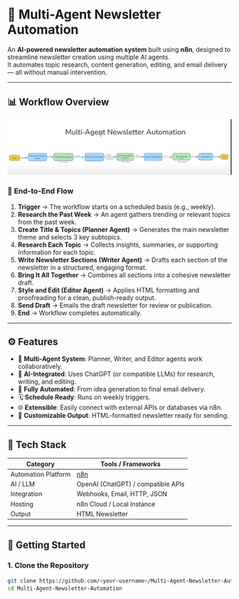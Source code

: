 # 🧠 Multi-Agent Newsletter Automation

An **AI-powered newsletter automation system** built using **n8n**, designed to streamline newsletter creation using multiple AI agents.  
It automates topic research, content generation, editing, and email delivery — all without manual intervention.

---

## 📊 Workflow Overview

![Workflow Diagram](./Flow.png)

### 🔁 **End-to-End Flow**
1. **Trigger** → The workflow starts on a scheduled basis (e.g., weekly).
2. **Research the Past Week** → An agent gathers trending or relevant topics from the past week.
3. **Create Title & Topics (Planner Agent)** → Generates the main newsletter theme and selects 3 key subtopics.
4. **Research Each Topic** → Collects insights, summaries, or supporting information for each topic.
5. **Write Newsletter Sections (Writer Agent)** → Drafts each section of the newsletter in a structured, engaging format.
6. **Bring It All Together** → Combines all sections into a cohesive newsletter draft.
7. **Style and Edit (Editor Agent)** → Applies HTML formatting and proofreading for a clean, publish-ready output.
8. **Send Draft** → Emails the draft newsletter for review or publication.
9. **End** → Workflow completes automatically.

---

## ⚙️ Features

- 🧩 **Multi-Agent System**: Planner, Writer, and Editor agents work collaboratively.
- 🤖 **AI-Integrated**: Uses ChatGPT (or compatible LLMs) for research, writing, and editing.
- 🔄 **Fully Automated**: From idea generation to final email delivery.
- 🗓️ **Schedule Ready**: Runs on weekly triggers.
- 🌐 **Extensible**: Easily connect with external APIs or databases via n8n.
- 💌 **Customizable Output**: HTML-formatted newsletter ready for sending.

---

## 🧩 Tech Stack

| Category | Tools / Frameworks |
|-----------|--------------------|
| Automation Platform | [n8n](https://n8n.io) |
| AI / LLM | OpenAI (ChatGPT) / compatible APIs |
| Integration | Webhooks, Email, HTTP, JSON |
| Hosting | n8n Cloud / Local Instance |
| Output | HTML Newsletter |

---

## 🚀 Getting Started

### 1. Clone the Repository
```bash
git clone https://github.com/<your-username>/Multi-Agent-Newsletter-Automation.git
cd Multi-Agent-Newsletter-Automation
